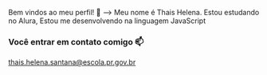 Bem vindos ao meu perfil! 🤍
-->
Meu nome é Thais Helena.
Estou estudando no Alura,
Estou me desenvolvendo na linguagem JavaScript


### Você entrar em contato comigo 📫


thais.helena.santana@escola.pr.gov.br
